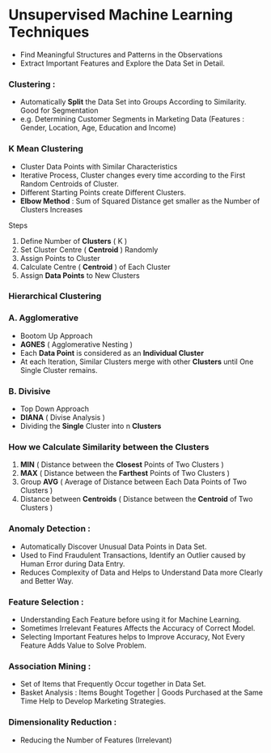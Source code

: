# Unsupervised Machine Learning Techniques

- Find Meaningful Structures and Patterns in the Observations
- Extract Important Features and Explore the Data Set in Detail.

### Clustering : 

- Automatically **Split** the Data Set into Groups According to Similarity. Good for Segmentation
- e.g. Determining Customer Segments in Marketing Data (Features : Gender, Location, Age, Education and Income)

### K Mean Clustering

- Cluster Data Points with Similar Characteristics 
- Iterative Process, Cluster changes every time according to the First Random Centroids of Cluster. 
- Different Starting Points create Different Clusters.
- **Elbow Method** : Sum of Squared Distance get smaller as the Number of Clusters Increases

Steps
1. Define Number of **Clusters** ( K )
2. Set Cluster Centre ( **Centroid** ) Randomly
3. Assign Points to Cluster
4. Calculate Centre ( **Centroid** ) of Each Cluster
5. Assign **Data Points** to New Clusters

### Hierarchical Clustering 

### A. Agglomerative

- Bootom Up Approach
- **AGNES** ( Agglomerative Nesting )
- Each **Data Point** is considered as an **Individual Cluster**
- At each Iteration, Similar Clusters merge with other **Clusters** until One Single Cluster remains. 

### B. Divisive

- Top Down Approach
- **DIANA** ( Divise Analysis )
- Dividing the **Single** Cluster into n **Clusters**

### How we Calculate Similarity between the Clusters
1. **MIN** ( Distance between the **Closest** Points of Two Clusters )
2. **MAX** ( Distance between the **Farthest** Points of Two Clusters )
3. Group **AVG** ( Average of Distance between Each Data Points of Two Clusters )
4. Distance between **Centroids** ( Distance between the **Centroid** of Two Clusters ) 

### Anomaly Detection : 

- Automatically Discover Unusual Data Points in Data Set.
- Used to Find Fraudulent Transactions, Identify an Outlier caused by Human Error during Data Entry.
- Reduces Complexity of Data and Helps to Understand Data more Clearly and Better Way.

### Feature Selection :

- Understanding Each Feature before using it for Machine Learning.
- Sometimes Irrelevant Features Affects the Accuracy of Correct Model.
- Selecting Important Features helps to Improve Accuracy, Not Every Feature Adds Value to Solve Problem.


### Association Mining :

- Set of Items that Frequently Occur together in Data Set.
- Basket Analysis : Items Bought Together | Goods Purchased at the Same Time Help to Develop Marketing Strategies.

### Dimensionality Reduction :
- Reducing the Number of Features (Irrelevant)

